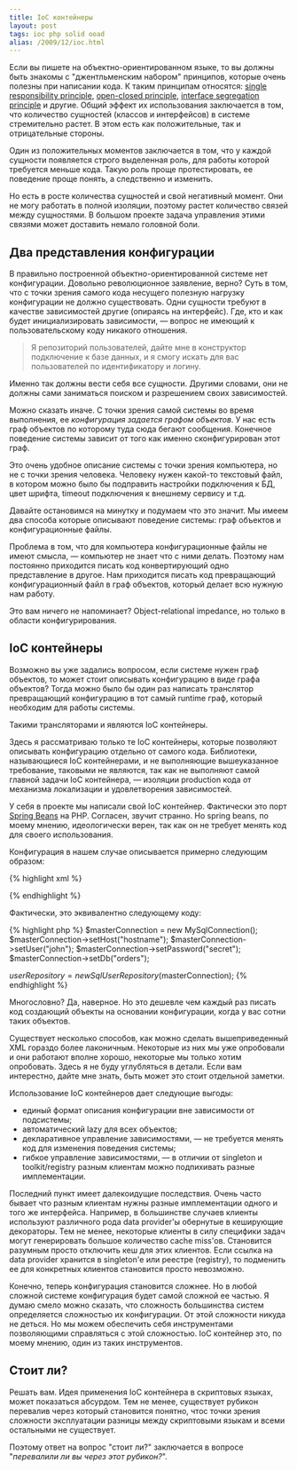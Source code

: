 ```yaml
---
title: IoC контейнеры
layout: post
tags: ioc php solid ooad
alias: /2009/12/ioc.html
---
```

Если вы пишете на объектно-ориентированном языке, то вы должны быть знакомы с "джентльменским набором" принципов, которые очень полезны при написании кода. К таким принципам относятся: [single responsibility principle][ref-srp], [open-closed principle][ref-ocp], [interface segregation principle][ref-isp] и другие. Общий эффект их использования заключается в том, что количество сущностей (классов и интерфейсов) в системе стремительно растет. В этом есть как положительные, так и отрицательные стороны.

Один из положительных моментов заключается в том, что у каждой сущности появляется строго выделенная роль, для работы которой требуется меньше кода. Такую роль проще протестировать, ее поведение проще понять, а следственно и изменить.

Но есть в росте количества сущностей и свой негативный момент. Они не могу работать в полной изоляции, поэтому растет количество связей между сущностями. В большом проекте задача управления этими связями может доставить немало головной боли.

## Два представления конфигурации

В правильно построенной объектно-ориентированной системе нет конфигурации. Довольно революционное заявление, верно? Суть в том, что с точки зрения самого кода несущего полезную нагрузку конфигурации не должно существовать. Одни сущности требуют в качестве зависимостей другие (опираясь на интерфейс). Где, кто и как будет инициализировать зависимости, — вопрос не имеющий к пользовательскому коду никакого отношения.

> Я репозиторий пользователей, дайте мне в конструктор подключение к базе данных, и я смогу искать для вас пользователей по идентификатору и логину.

Именно так должны вести себя все сущности. Другими словами, они не должны сами заниматься поиском и разрешением своих зависимостей.

Можно сказать иначе. С точки зрения самой системы во время выполнения, ее _конфигурация задается графом объектов_. У нас есть граф объектов по которому туда сюда бегают сообщения. Конечное поведение системы зависит от того как именно сконфигурирован этот граф.

Это очень удобное описание системы с точки зрения компьютера, но не с точки зрения человека. Человеку нужен какой-то текстовый файл, в котором можно было бы подправить настройки подключения к БД, цвет шрифта, timeout подключения к внешнему сервису и т.д.

Давайте остановимся на минутку и подумаем что это значит. Мы имеем два способа которые описывают поведение системы: граф объектов и конфигурационные файлы.

Проблема в том, что для компьютера конфигурационные файлы не имеют смысла, — компьютер не знает что с ними делать. Поэтому нам постоянно приходится писать код конвертирующий одно представление в другое. Нам приходится писать код превращающий конфигурационный файл в граф объектов, который делает всю нужную нам работу.

Это вам ничего не напоминает? Object-relational impedance, но только в области конфигурирования.

## IoC контейнеры

Возможно вы уже задались вопросом, если системе нужен граф объектов, то может стоит описывать конфигурацию в виде графа объектов? Тогда можно было бы один раз написать транслятор превращающий конфигурацию в тот самый runtime граф, который необходим для работы системы.

Такими трансляторами и являются IoC контейнеры.

Здесь я рассматриваю только те IoC контейнеры, которые позволяют описывать конфигурацию отдельно от самого кода. Библиотеки, называющиеся IoC контейнерами, и не выполняющие вышеуказанное требование, таковыми не являются, так как не выполняют самой главной задачи IoC контейнера, — изоляции production кода от механизма локализации и удовлетворения зависимостей.

У себя в проекте мы написали свой IoC контейнер. Фактически это порт [Spring Beans][ref-spring-beans] на PHP. Согласен, звучит странно. Но spring beans, по моему мнению, идеологически верен, так как он не требует менять код для своего использования.

Конфигурация в нашем случае описывается примерно следующим образом:

{% highlight xml %}
<?xml version="1.0" encoding="utf8"?>
<beans xmlns="http://farpost.com/slr/injector">
  <bean id="masterConnection" class="MySqlConection">
    <property name="host" value="hostname" />
    <property name="user" value="john" />
    <property name="password" value="secret" />
    <property name="db" value="orders" />
  </bean>

  <bean id="userRepository" class="SqlUserRepository">
    <constructor-arg ref="masterConnection" />
  </bean>
</beans>
{% endhighlight %}

Фактически, это эквивалентно следующему коду:

{% highlight php %}
$masterConnection = new MySqlConnection();
$masterConnection->setHost("hostname");
$masterConnection->setUser("john");
$masterConnection->setPassword("secret");
$masterConnection->setDb("orders");

$userRepository = new SqlUserRepository($masterConnection);
{% endhighlight %}

Многословно? Да, наверное. Но это дешевле чем каждый раз писать код создающий объекты на основании конфигурации, когда у вас сотни таких объектов.

Существует несколько способов, как можно сделать вышеприведенный XML гораздо более лаконичным. Некоторые из них мы уже опробовали и они работают вполне хорошо, некоторые мы только хотим опробовать. Здесь я не буду углубляться в детали. Если вам интерестно, дайте мне знать, быть может это стоит отдельной заметки.

Использование IoC контейнеров дает следующие выгоды:

* единый формат описания конфигурации вне зависимости от подсистемы;
* автоматический lazy для всех объектов;
* декларативное управление зависимостями, — не требуется менять код для изменения поведения системы;
* гибкое управление зависимостями, — в отличии от singleton и toolkit/registry разным клиентам можно подпихивать разные имплементации.

Последний пункт имеет далекоидущие последствия. Очень часто бывает что разным клиентам нужны разные имплементации одного и того же интерфейса. Например, в большинстве случаев клиенты используют различного рода data provider'ы обернутые в кеширующие декораторы. Тем не менее, некоторые клиенты в силу специфики задач могут генерировать большое количество cache miss'ов. Становится разумным просто отключить кеш для этих клиентов. Если ссылка на data provider хранится в singleton'е или реестре (registry), то подменить ее для конкретных клиентов становится просто невозможно.

Конечно, теперь конфигурация становится сложнее. Но в любой сложной системе конфигурация будет самой сложной ее частью. Я думаю смело можно сказать, что сложность большинства систем определяется сложностью их конфигурации. От этой сложности никуда не деться. Но мы можем обеспечить себя инструментами позволяющими справляться с этой сложностью. IoC контейнер это, по моему мнению, один из таких инструментов.

## Стоит ли?

Решать вам. Идея применения IoC контейнера в скриптовых языках, может показаться абсурдом. Тем не менее, существует рубикон перевалив через который становится понятно, чтос точки зрения сложности эксплуатации разницы между скриптовыми языкам и всеми остальными не существует.

Поэтому ответ на вопрос "стоит ли?" заключается в вопросе "_перевалили ли вы через этот рубикон?_".

[ref-srp]: http://www.objectmentor.com/resources/articles/srp.pdf
[ref-ocp]: http://www.objectmentor.com/resources/articles/ocp.pdf
[ref-isp]: http://www.objectmentor.com/resources/articles/isp.pdf
[ref-spring-beans]: http://static.springsource.org/spring/docs/2.5.x/reference/beans.html